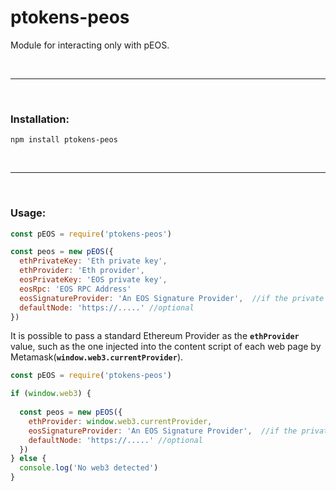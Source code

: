 # ptokens-peos

Module for interacting only with pEOS.

&nbsp;

***

&nbsp;

### Installation:

```
npm install ptokens-peos
```

&nbsp;

***

&nbsp;

### Usage:

```js
const pEOS = require('ptokens-peos')

const peos = new pEOS({
  ethPrivateKey: 'Eth private key',
  ethProvider: 'Eth provider',
  eosPrivateKey: 'EOS private key',
  eosRpc: 'EOS RPC Address'
  eosSignatureProvider: 'An EOS Signature Provider',  //if the private key is not passed
  defaultNode: 'https://.....' //optional
})
```
It is possible to pass a standard Ethereum Provider as the __`ethProvider`__ value, such as the one injected 
into the content script of each web page by Metamask(__`window.web3.currentProvider`__).

```js
const pEOS = require('ptokens-peos')

if (window.web3) {
  
  const peos = new pEOS({
    ethProvider: window.web3.currentProvider,
    eosSignatureProvider: 'An EOS Signature Provider',  //if the private key is not passed
    defaultNode: 'https://.....' //optional
  })
} else {
  console.log('No web3 detected')
}
```